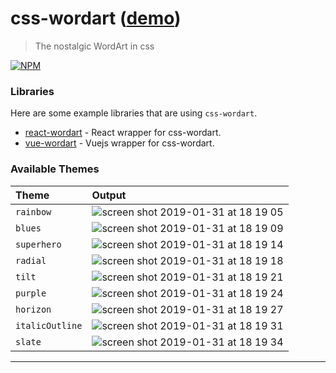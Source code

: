 # css-wordart ([demo](https://yershalom.github.io/react-wordart/))

> The nostalgic WordArt in css

[![NPM](https://img.shields.io/npm/v/css-wordart.svg)](https://www.npmjs.com/package/css-wordart)

### Libraries

Here are some example libraries that are using `css-wordart`.

- [react-wordart](https://github.com/yershalom/react-wordart) - React wrapper for css-wordart.
- [vue-wordart](https://github.com/muhibbudins/vue-wordart) - Vuejs wrapper for css-wordart.

### Available Themes
Theme | Output
:--- | :---
`rainbow` | ![screen shot 2019-01-31 at 18 19 05](https://user-images.githubusercontent.com/16322616/52068180-d7539280-2584-11e9-990e-c8c1d4fb3011.png)
`blues` | ![screen shot 2019-01-31 at 18 19 09](https://user-images.githubusercontent.com/16322616/52068181-d7539280-2584-11e9-9087-aefefb0003a7.png)
`superhero` | ![screen shot 2019-01-31 at 18 19 14](https://user-images.githubusercontent.com/16322616/52068182-d7539280-2584-11e9-82e8-2e934bf4fb28.png)
`radial` | ![screen shot 2019-01-31 at 18 19 18](https://user-images.githubusercontent.com/16322616/52068184-d7ec2900-2584-11e9-8c5e-1c23d1a8cfbf.png)
`tilt` | ![screen shot 2019-01-31 at 18 19 21](https://user-images.githubusercontent.com/16322616/52068185-d7ec2900-2584-11e9-8f54-d63eb504496a.png)
`purple` | ![screen shot 2019-01-31 at 18 19 24](https://user-images.githubusercontent.com/16322616/52068186-d7ec2900-2584-11e9-9812-e73f9f2e00e4.png)
`horizon` | ![screen shot 2019-01-31 at 18 19 27](https://user-images.githubusercontent.com/16322616/52068187-d7ec2900-2584-11e9-9575-e85c3f8259e2.png)
`italicOutline` | ![screen shot 2019-01-31 at 18 19 31](https://user-images.githubusercontent.com/16322616/52068188-d884bf80-2584-11e9-814b-56b9d6df1251.png)
`slate` | ![screen shot 2019-01-31 at 18 19 34](https://user-images.githubusercontent.com/16322616/52068189-d884bf80-2584-11e9-9e3c-572aec718ab1.png)

-----
